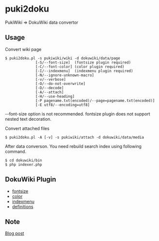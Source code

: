 puki2doku
=========

PukiWiki => DokuWiki data convertor


Usage
-----

Convert wiki page
```
$ puki2doku.pl -s pukiwiki/wiki -d dokuwiki/data/page
              [-S/--font-size]  (fontsize plugin required)
              [-C/--font-color] (color plugin required)
              [-I/--indexmenu]  (indexmenu plugin required)
              [-N/--ignore-unknown-macro]
              [-v/--verbose]
              [-O/--do-not-overwrite]
              [-D/--decode]
              [-A/--attach]
              [-H/--use-heading]
              [-P pagename.txt(encoded)/--page=pagename.txt(encoded)]
              [-E utf8/--encoding=utf8]
```
--font-size option is not recommended.
fontsize plugin does not support nested text decoration.

Convert attached files
```
$ puki2doku.pl -A [-v] -s pukiwiki/attach -d dokuwiki/data/media
```

After data converson. You need rebuild search index using following command.

```
$ cd dokuwiki/bin
$ php indexer.php
```

DokuWiki Plugin
---------------

 * [fontsize](https://www.dokuwiki.org/plugin:fontsize)
 * [color](https://www.dokuwiki.org/plugin:color)
 * [indexmenu](https://www.dokuwiki.org/plugin:indexmenu)
 * [definitions](https://www.dokuwiki.org/plugin:definitions)


Note
----

[Blog post](http://blog.1q77.com/2013/04/migrating-from-pukiwiki-to-dokuwiki/)
